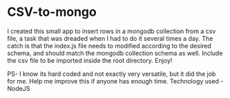 # CSV-to-mongo
I created this small app to insert rows in a mongodb collection from a csv file, a task that was dreaded when I had to do it several times a day. 
The catch is that the index.js file needs to modified according to the desired schema, and should match the mongodb collection schema as well. Include the csv file to be imported inside the root directory.
Enjoy!

PS- I know its hard coded and not exactly very versatile, but it did the job for me. Help me improve this if anyone has enough time.
Technology used - NodeJS
